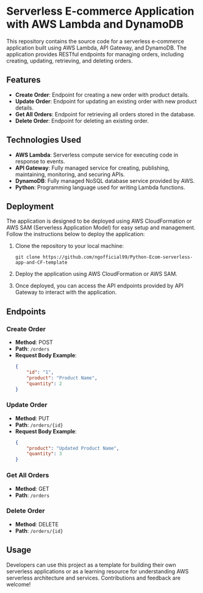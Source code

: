 # Serverless E-commerce Application with AWS Lambda and DynamoDB

This repository contains the source code for a serverless e-commerce application built using AWS Lambda, API Gateway, and DynamoDB. The application provides RESTful endpoints for managing orders, including creating, updating, retrieving, and deleting orders.

## Features

- **Create Order**: Endpoint for creating a new order with product details.
- **Update Order**: Endpoint for updating an existing order with new product details.
- **Get All Orders**: Endpoint for retrieving all orders stored in the database.
- **Delete Order**: Endpoint for deleting an existing order.

## Technologies Used

- **AWS Lambda**: Serverless compute service for executing code in response to events.
- **API Gateway**: Fully managed service for creating, publishing, maintaining, monitoring, and securing APIs.
- **DynamoDB**: Fully managed NoSQL database service provided by AWS.
- **Python**: Programming language used for writing Lambda functions.

## Deployment

The application is designed to be deployed using AWS CloudFormation or AWS SAM (Serverless Application Model) for easy setup and management. Follow the instructions below to deploy the application:

1. Clone the repository to your local machine:

    ```
    git clone https://github.com/ngofficial99/Python-Ecom-serverless-app-and-CF-template
    ```

2. Deploy the application using AWS CloudFormation or AWS SAM.

3. Once deployed, you can access the API endpoints provided by API Gateway to interact with the application.

## Endpoints

### Create Order

- **Method**: POST
- **Path**: `/orders`
- **Request Body Example**:
    ```json
    {
        "id": "1",
        "product": "Product Name",
        "quantity": 2
    }
    ```

### Update Order

- **Method**: PUT
- **Path**: `/orders/{id}`
- **Request Body Example**:
    ```json
    {
        "product": "Updated Product Name",
        "quantity": 3
    }
    ```

### Get All Orders

- **Method**: GET
- **Path**: `/orders`

### Delete Order

- **Method**: DELETE
- **Path**: `/orders/{id}`

## Usage

Developers can use this project as a template for building their own serverless applications or as a learning resource for understanding AWS serverless architecture and services. Contributions and feedback are welcome!
